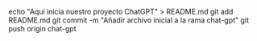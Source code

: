 echo "Aquí inicia nuestro proyecto ChatGPT" > README.md
git add README.md
git commit -m "Añadir archivo inicial a la rama chat-gpt"
git push origin chat-gpt
